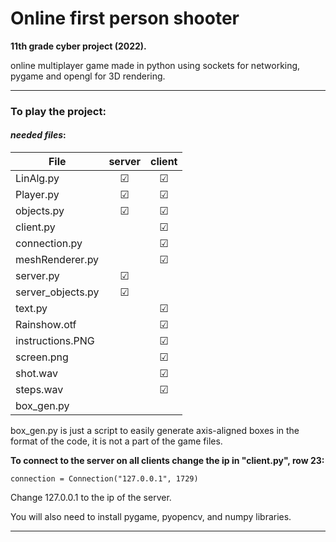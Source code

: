 # Online first person shooter

**11th grade cyber project (2022).**

online multiplayer game made in python using sockets for networking, pygame and opengl for 3D rendering.

---
### To play the project:

#### _needed files_:

| File  | server | client |
| ------|:------:|:------:|
|LinAlg.py|&#9745;|&#9745;|
|Player.py|&#9745;|&#9745;|
|objects.py|&#9745;|&#9745;|
|client.py||&#9745;|
|connection.py||&#9745;|
|meshRenderer.py||&#9745;|
|server.py| &#9745;|        |
|server_objects.py|&#9745;|        |
|text.py||&#9745;|
|Rainshow.otf||&#9745;|
|instructions.PNG||&#9745;|
|screen.png||&#9745;|
|shot.wav||&#9745;|
|steps.wav||&#9745;|
|box_gen.py||        |

box_gen.py is just a script to easily generate axis-aligned boxes in the
format of the code, it is not a part of the game files.

**To connect to the server on all clients change the ip in "client.py", row 23:**
```
connection = Connection("127.0.0.1", 1729)
````
Change 127.0.0.1 to the ip of the server.

You will also need to install pygame, pyopencv, and numpy libraries.

---
